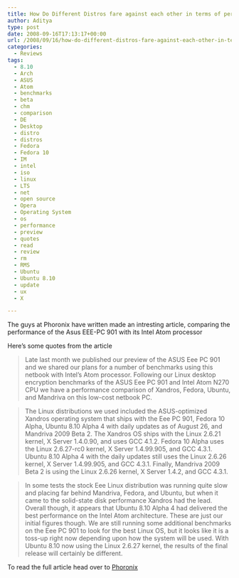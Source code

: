 ```yaml
---
title: How Do Different Distros fare against each other in terms of performance ?
author: Aditya
type: post
date: 2008-09-16T17:13:17+00:00
url: /2008/09/16/how-do-different-distros-fare-against-each-other-in-terms-of-performance/
categories:
  - Reviews
tags:
  - 8.10
  - Arch
  - ASUS
  - Atom
  - benchmarks
  - beta
  - chm
  - comparison
  - DE
  - Desktop
  - distro
  - distros
  - Fedora
  - Fedora 10
  - IM
  - intel
  - iso
  - linux
  - LTS
  - net
  - open source
  - Opera
  - Operating System
  - os
  - performance
  - preview
  - quotes
  - read
  - review
  - rm
  - RMS
  - Ubuntu
  - Ubuntu 8.10
  - update
  - ux
  - X

---
```

The guys at Phoronix have written made an intresting article, comparing the performance of the Asus EEE-PC 901 with its Intel Atom processor
  
Here&#8217;s some quotes from the article

> Late last month we published our preview of the ASUS Eee PC 901 and we shared our plans for a number of benchmarks using this netbook with Intel&#8217;s Atom processor. Following our Linux desktop encryption benchmarks of the ASUS Eee PC 901 and Intel Atom N270 CPU we have a performance comparison of Xandros, Fedora, Ubuntu, and Mandriva on this low-cost netbook PC.

> The Linux distributions we used included the ASUS-optimized Xandros operating system that ships with the Eee PC 901, Fedora 10 Alpha, Ubuntu 8.10 Alpha 4 with daily updates as of August 26, and Mandriva 2009 Beta 2. The Xandros OS ships with the Linux 2.6.21 kernel, X Server 1.4.0.90, and uses GCC 4.1.2. Fedora 10 Alpha uses the Linux 2.6.27-rc0 kernel, X Server 1.4.99.905, and GCC 4.3.1. Ubuntu 8.10 Alpha 4 with the daily updates still uses the Linux 2.6.26 kernel, X Server 1.4.99.905, and GCC 4.3.1. Finally, Mandriva 2009 Beta 2 is using the Linux 2.6.26 kernel, X Server 1.4.2, and GCC 4.3.1.

> In some tests the stock Eee Linux distribution was running quite slow and placing far behind Mandriva, Fedora, and Ubuntu, but when it came to the solid-state disk performance Xandros had the lead. Overall though, it appears that Ubuntu 8.10 Alpha 4 had delivered the best performance on the Intel Atom architecture. These are just our initial figures though. We are still running some additional benchmarks on the Eee PC 901 to look for the best Linux OS, but it looks like it is a toss-up right now depending upon how the system will be used. With Ubuntu 8.10 now using the Linux 2.6.27 kernel, the results of the final release will certainly be different.

To read the full article head over to [Phoronix][1]

 [1]: https://www.phoronix.com/scan.php?page=article&item=asus_eee_distros&num=1
